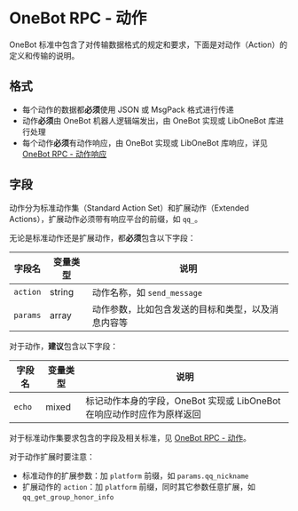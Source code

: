 # OneBot RPC - 动作

OneBot 标准中包含了对传输数据格式的规定和要求，下面是对动作（Action）的定义和传输的说明。

## 格式

- 每个动作的数据都**必须**使用 JSON 或 MsgPack 格式进行传递
- 动作**必须**由 OneBot 机器人逻辑端发出，由 OneBot 实现或 LibOneBot 库进行处理
- 每个动作**必须**有动作响应，由 OneBot 实现或 LibOneBot 库响应，详见 [OneBot RPC - 动作响应](../action-response)

## 字段

动作分为标准动作集（Standard Action Set）和扩展动作（Extended Actions），扩展动作必须带有响应平台的前缀，如 `qq_`。

无论是标准动作还是扩展动作，都**必须**包含以下字段：

字段名 | 变量类型 | 说明
--- | --- | ---
`action` | string | 动作名称，如 `send_message`
`params` | array | 动作参数，比如包含发送的目标和类型，以及消息内容等

对于动作，**建议**包含以下字段：

字段名 | 变量类型 | 说明
--- | --- | ---
`echo` | mixed | 标记动作本身的字段，OneBot 实现或 LibOneBot 在响应动作时应作为原样返回

对于标准动作集要求包含的字段及相关标准，见 [OneBot RPC - 动作](../../onebot-rpc/action)。

对于动作扩展时要注意：

- 标准动作的扩展参数：加 `platform` 前缀，如 `params.qq_nickname`
- 扩展动作的 `action`：加 `platform` 前缀，同时其它参数任意扩展，如 `qq_get_group_honor_info`
